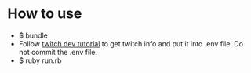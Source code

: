 # How to use
- $ bundle
- Follow [twitch dev tutorial](https://github.com/TwitchDev/authentication-samples/tree/master/ruby) to get twitch info and put it into .env file. Do not commit the .env file.
- $ ruby run.rb

